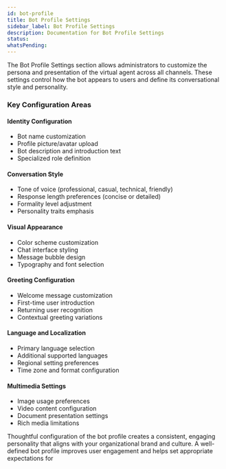 ```yaml
---
id: bot-profile
title: Bot Profile Settings
sidebar_label: Bot Profile Settings
description: Documentation for Bot Profile Settings
status: 
whatsPending: 
---
```



The Bot Profile Settings section allows administrators to customize the persona and presentation of the virtual agent across all channels. These settings control how the bot appears to users and define its conversational style and personality.

### Key Configuration Areas

#### Identity Configuration
- Bot name customization
- Profile picture/avatar upload
- Bot description and introduction text
- Specialized role definition

#### Conversation Style
- Tone of voice (professional, casual, technical, friendly)
- Response length preferences (concise or detailed)
- Formality level adjustment
- Personality traits emphasis

#### Visual Appearance
- Color scheme customization
- Chat interface styling
- Message bubble design
- Typography and font selection

#### Greeting Configuration
- Welcome message customization
- First-time user introduction
- Returning user recognition
- Contextual greeting variations

#### Language and Localization
- Primary language selection
- Additional supported languages
- Regional setting preferences
- Time zone and format configuration

#### Multimedia Settings
- Image usage preferences
- Video content configuration
- Document presentation settings
- Rich media limitations

Thoughtful configuration of the bot profile creates a consistent, engaging personality that aligns with your organizational brand and culture. A well-defined bot profile improves user engagement and helps set appropriate expectations for